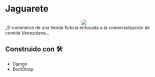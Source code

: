 # Jaguarete
<div align="center">
<img src="https://user-images.githubusercontent.com/)
" >
  </div>
_E-commerce de una tienda ficticia enfocada a la comercialización de comida Venezolana._



## Construido con 🛠️


* Django  
* BootStrap 


